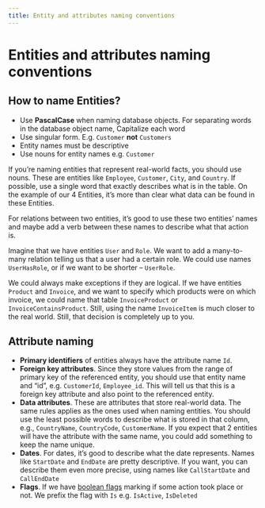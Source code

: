 ```yaml
---
title: Entity and attributes naming conventions
---
```


# Entities and attributes naming conventions

## How to name Entities?

<!-- https://www.sqlshack.com/learn-sql-naming-conventions/ -->

* Use **PascalCase** when naming database objects. For separating words in the database object name, Capitalize each word
* Use singular form. E.g. `Customer` **not** `Customers`
* Entity names must be descriptive
* Use nouns for entity names e.g. `Customer`

If you’re naming entities that represent real-world facts, you should use nouns. These are entities like `Employee`, `Customer`, `City`, and `Country`. If possible, use a single word that exactly describes what is in the table. On the example of our 4 Entities, it’s more than clear what data can be found in these Entities.

For relations between two entities, it’s good to use these two entities’ names and maybe add a verb between these names to describe what that action is.

Imagine that we have entities `User` and `Role`. We want to add a many-to-many relation telling us that a user had a certain role. We could use names `UserHasRole`, or if we want to be shorter – `UserRole`.

We could always make exceptions if they are logical. If we have entities  `Product` and `Invoice`, and we want to specify which products were on which invoice, we could name that table `InvoiceProduct` or `InvoiceContainsProduct`. Still, using the name `InvoiceItem` is much closer to the real world. Still, that decision is completely up to you.

## Attribute naming

* **Primary identifiers** of entities always have the attribute name `Id`.
* **Foreign key attributes**. Since they store values from the range of primary key of the referenced entity, you should use that entity name and “id”, e.g. `CustomerId`, `Employee_id`. This will tell us that this is a foreign key attribute and also point to the referenced entity.
* **Data attributes**. These are attributes that store real-world data. The same rules applies as the ones used when naming entities. You should use the least possible words to describe what is stored in that column, e.g., `CountryName`, `CountryCode`, `CustomerName`. If you expect that 2 entities will have the attribute with the same name, you could add something to keep the name unique.
* **Dates**. For dates, it’s good to describe what the date represents. Names like `StartDate` and `EndDate` are pretty descriptive. If you want, you can describe them even more precise, using names like `CallStartDate` and `CallEndDate`
* **Flags**. If we have [boolean flags](common-glossary-template.html#boolean-flag) marking if some action took place or not. We prefix the flag with `Is` e.g. `IsActive`, `IsDeleted`
